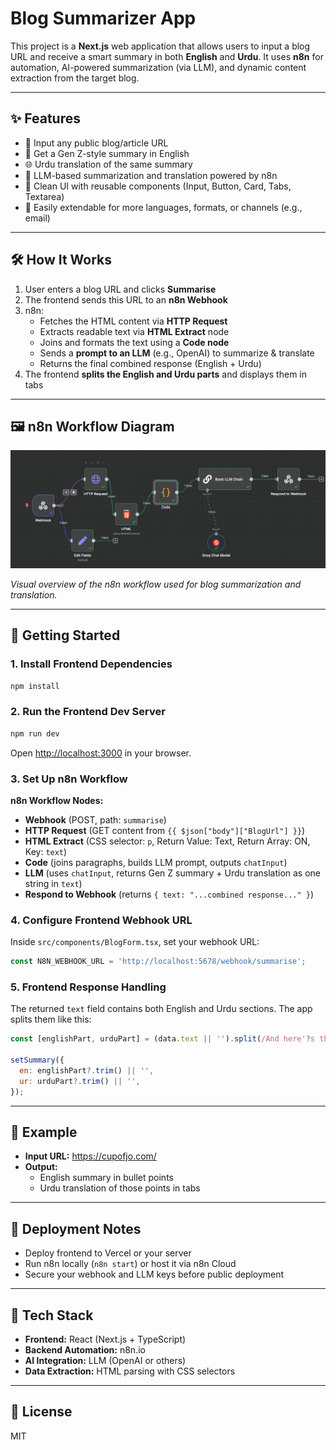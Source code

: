 # Blog Summarizer App

This project is a **Next.js** web application that allows users to input a blog URL and receive a smart summary in both **English** and **Urdu**. It uses **n8n** for automation, AI-powered summarization (via LLM), and dynamic content extraction from the target blog.

---

## ✨ Features

- 🔗 Input any public blog/article URL
- 📑 Get a Gen Z-style summary in English
- 🌐 Urdu translation of the same summary
- 🧠 LLM-based summarization and translation powered by n8n
- 🎨 Clean UI with reusable components (Input, Button, Card, Tabs, Textarea)
- 🔧 Easily extendable for more languages, formats, or channels (e.g., email)

---

## 🛠 How It Works

1. User enters a blog URL and clicks **Summarise**
2. The frontend sends this URL to an **n8n Webhook**
3. n8n:
   - Fetches the HTML content via **HTTP Request**
   - Extracts readable text via **HTML Extract** node
   - Joins and formats the text using a **Code node**
   - Sends a **prompt to an LLM** (e.g., OpenAI) to summarize & translate
   - Returns the final combined response (English + Urdu)
4. The frontend **splits the English and Urdu parts** and displays them in tabs

---

## 🖼️ n8n Workflow Diagram

<img src="public/n8nworkflow.png" alt="n8n Workflow Diagram" width="700" />

*Visual overview of the n8n workflow used for blog summarization and translation.*

---

## 🚀 Getting Started

### 1. Install Frontend Dependencies

```bash
npm install
```

### 2. Run the Frontend Dev Server

```bash
npm run dev
```

Open [http://localhost:3000](http://localhost:3000) in your browser.

### 3. Set Up n8n Workflow

**n8n Workflow Nodes:**
- **Webhook** (POST, path: `summarise`)
- **HTTP Request** (GET content from `{{ $json["body"]["BlogUrl"] }}`)
- **HTML Extract** (CSS selector: `p`, Return Value: Text, Return Array: ON, Key: `text`)
- **Code** (joins paragraphs, builds LLM prompt, outputs `chatInput`)
- **LLM** (uses `chatInput`, returns Gen Z summary + Urdu translation as one string in `text`)
- **Respond to Webhook** (returns `{ text: "...combined response..." }`)

### 4. Configure Frontend Webhook URL

Inside `src/components/BlogForm.tsx`, set your webhook URL:

```js
const N8N_WEBHOOK_URL = 'http://localhost:5678/webhook/summarise';
```

### 5. Frontend Response Handling

The returned `text` field contains both English and Urdu sections. The app splits them like this:

```js
const [englishPart, urduPart] = (data.text || '').split(/And here'?s the translation in Urdu:/i);

setSummary({
  en: englishPart?.trim() || '',
  ur: urduPart?.trim() || '',
});
```

---

## 🧪 Example

- **Input URL:** https://cupofjo.com/
- **Output:**
  - English summary in bullet points
  - Urdu translation of those points in tabs

---

## 🚀 Deployment Notes
- Deploy frontend to Vercel or your server
- Run n8n locally (`n8n start`) or host it via n8n Cloud
- Secure your webhook and LLM keys before public deployment

---

## 🧰 Tech Stack
- **Frontend:** React (Next.js + TypeScript)
- **Backend Automation:** n8n.io
- **AI Integration:** LLM (OpenAI or others)
- **Data Extraction:** HTML parsing with CSS selectors

---

## 📝 License
MIT